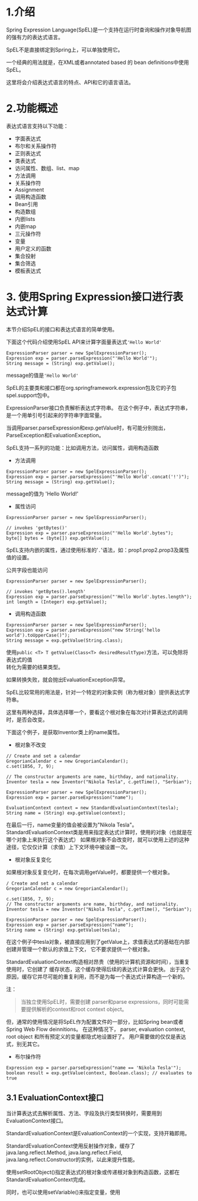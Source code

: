 # 1.介绍

Spring Expression Language(SpEL)是一个支持在运行时查询和操作对象导航图的强有力的表达式语言。  

SpEL不是直接绑定到Spring上，可以单独使用它。

一个经典的用法就是，在XML或者annotated based 的 bean definitions中使用SpEL。

这里将会介绍表达式语言的特点、API和它的语言语法。


# 2.功能概述

表达式语言支持以下功能：
* 字面表达式
* 布尔和关系操作符
* 正则表达式
* 类表达式
* 访问属性、数组、list、map
* 方法调用
* 关系操作符
* Assignment
* 调用构造函数
* Bean引用
* 构造数组
* 内嵌lists
* 内嵌map
* 三元操作符
* 变量
* 用户定义的函数
* 集合投射
* 集合筛选
* 模板表达式

# 3. 使用Spring Expression接口进行表达式计算

本节介绍SpEL的接口和表达式语言的简单使用。

下面这个代码介绍使用SpEL API来计算字面量表达式``'Hello World'``

```
ExpressionParser parser = new SpelExpressionParser();
Expression exp = parser.parseExpression("'Hello World'");
String message = (String) exp.getValue();
```

message的值是``'Hello World'``

SpEL的主要类和接口都在org.springframework.expression包及它的子包spel.support包中。

ExpressionParser接口负责解析表达式字符串。
在这个例子中，表达式字符串，是一个用单引号引起来的字符串字面常量。

当调用parser.parseExpression和exp.getValue时，有可能分别抛出，ParseException和EvaluationException。

SpEL支持一系列的功能：比如调用方法，访问属性，调用构造函数
* 方法调用
```
ExpressionParser parser = new SpelExpressionParser();
Expression exp = parser.parseExpression("'Hello World'.concat('!')");
String message = (String) exp.getValue();
```
message的值为 'Hello World!'

* 属性访问


```
ExpressionParser parser = new SpelExpressionParser();

// invokes 'getBytes()'
Expression exp = parser.parseExpression("'Hello World'.bytes");
byte[] bytes = (byte[]) exp.getValue();
```

SpEL支持内嵌的属性，通过使用标准的'``.``'语法，如：prop1.prop2.prop3及属性值的设置。

公共字段也能访问

```
ExpressionParser parser = new SpelExpressionParser();

// invokes 'getBytes().length'
Expression exp = parser.parseExpression("'Hello World'.bytes.length");
int length = (Integer) exp.getValue();
```

* 调用构造函数

```
ExpressionParser parser = new SpelExpressionParser();
Expression exp = parser.parseExpression("new String('hello world').toUpperCase()");
String message = exp.getValue(String.class);
```

使用``public <T> T getValue(Class<T> desiredResultType)``方法，可以免除将表达式的值  
转化为需要的结果类型。

如果转换失败，就会抛出EvaluationException异常。

SpEL比较常用的用法是，针对一个特定的对象实例（称为根对象）提供表达式字符串。

这里有两种选择，具体选择哪一个，要看这个根对象在每次对计算表达式的调用时，是否会改变。

下面这个例子，是获取Inventor类上的name属性。
* 根对象不改变

```
// Create and set a calendar
GregorianCalendar c = new GregorianCalendar();
c.set(1856, 7, 9);

// The constructor arguments are name, birthday, and nationality.
Inventor tesla = new Inventor("Nikola Tesla", c.getTime(), "Serbian");

ExpressionParser parser = new SpelExpressionParser();
Expression exp = parser.parseExpression("name");

EvaluationContext context = new StandardEvaluationContext(tesla);
String name = (String) exp.getValue(context);
```
在最后一行，name变量的值会被设置为"Nikola Tesla"。
StandardEvaluationContext类是用来指定表达式计算时，使用的对象（也就是在哪个对象上来执行这个表达式）
如果根对象不会改变时，就可以使用上述的这种途径，它仅仅计算（求值）上下文环境中被设置一次。  

* 根对象反复变化

如果根对象反复变化时，在每次调用getValue时，都要提供一个根对象。

```
/ Create and set a calendar
GregorianCalendar c = new GregorianCalendar();

c.set(1856, 7, 9);
// The constructor arguments are name, birthday, and nationality.
Inventor tesla = new Inventor("Nikola Tesla", c.getTime(), "Serbian");

ExpressionParser parser = new SpelExpressionParser();
Expression exp = parser.parseExpression("name");
String name = (String) exp.getValue(tesla);
```

在这个例子中tesla对象，被直接应用到了getValue上，求值表达式的基础在内部创建并管理一个默认的求值上下文， 
它不要求提供一个根对象。


StandardEvaluationContext构造相对昂贵（使用的计算机资源和时间），当重复使用时，它创建了
缓存状态，这个缓存使得后续的表达式计算会更快。
出于这个原因，缓存它并尽可能的重复利用，而不是为每一个表达式计算构造一个新的。



注：
>当独立使用SpEL时，需要创建 parser和parse expressions，同时可能需要提供解析的context和root context object。

但，通常的使用情况是将SpEL作为配置文件的一部分，比如Spring bean或者Spring Web Flow deinnitions。
在这种情况下， parser, evaluation context, root object 和所有预定义的变量都隐式地设置好了。
用户需要做的仅仅是表达式，别无其它。

* 布尔操作符
```
Expression exp = parser.parseExpression("name == 'Nikola Tesla'");
boolean result = exp.getValue(context, Boolean.class); // evaluates to true
```

## 3.1 EvaluationContext接口

当计算表达式去解析属性、方法、字段及执行类型转换时，需要用到EvaluationContext接口。

StandardEvaluationContext是EvaluationContext的一个实现，支持开箱即用。

StandardEvaluationContext使用反射操作对象，缓存了java.lang.reflect.Method,  java.lang.reflect.Field, 
java.lang.reflect.Constructor的实例，以此来提升性能。

使用setRootObject()指定表达式的根对象或传递根对象到构造函数，这都在StandardEvaluationContext完成。

同时，也可以使用setVariable()来指定变量，使用
